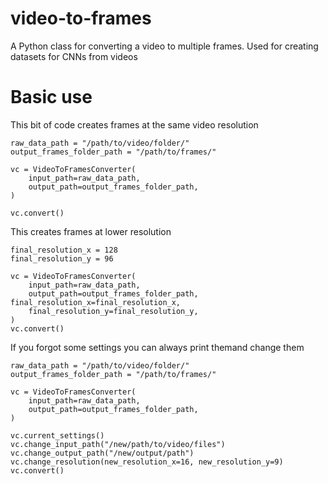 # video-to-frames
A Python class for converting a video to multiple frames. Used for creating datasets for CNNs from videos

# Basic use
This bit of code creates frames at the same video resolution

```
raw_data_path = "/path/to/video/folder/"
output_frames_folder_path = "/path/to/frames/"

vc = VideoToFramesConverter(
    input_path=raw_data_path,
    output_path=output_frames_folder_path,
)

vc.convert()
```
This creates frames at lower resolution

```
final_resolution_x = 128
final_resolution_y = 96

vc = VideoToFramesConverter(
    input_path=raw_data_path,
    output_path=output_frames_folder_path, final_resolution_x=final_resolution_x,
    final_resolution_y=final_resolution_y,
)
vc.convert()
```
If you forgot some settings you can always print themand change them
```
raw_data_path = "/path/to/video/folder/"
output_frames_folder_path = "/path/to/frames/"

vc = VideoToFramesConverter(
    input_path=raw_data_path,
    output_path=output_frames_folder_path,
)

vc.current_settings()
vc.change_input_path("/new/path/to/video/files")
vc.change_output_path("/new/output/path")
vc.change_resolution(new_resolution_x=16, new_resolution_y=9)
vc.convert()
```
